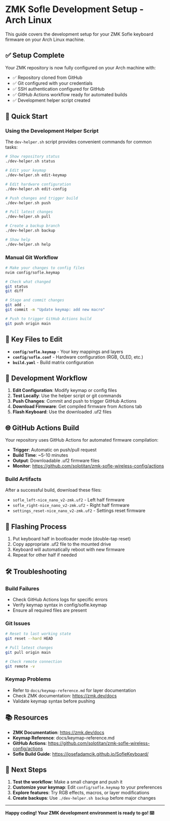 # ZMK Sofle Development Setup - Arch Linux

This guide covers the development setup for your ZMK Sofle keyboard firmware on your Arch Linux machine.

## ✅ Setup Complete

Your ZMK repository is now fully configured on your Arch machine with:

- ✅ Repository cloned from GitHub
- ✅ Git configured with your credentials
- ✅ SSH authentication configured for GitHub
- ✅ GitHub Actions workflow ready for automated builds
- ✅ Development helper script created

## 🚀 Quick Start

### Using the Development Helper Script

The `dev-helper.sh` script provides convenient commands for common tasks:

```bash
# Show repository status
./dev-helper.sh status

# Edit your keymap
./dev-helper.sh edit-keymap

# Edit hardware configuration
./dev-helper.sh edit-config

# Push changes and trigger build
./dev-helper.sh push

# Pull latest changes
./dev-helper.sh pull

# Create a backup branch
./dev-helper.sh backup

# Show help
./dev-helper.sh help
```

### Manual Git Workflow

```bash
# Make your changes to config files
nvim config/sofle.keymap

# Check what changed
git status
git diff

# Stage and commit changes
git add .
git commit -m "Update keymap: add new macro"

# Push to trigger GitHub Actions build
git push origin main
```

## 📁 Key Files to Edit

- **`config/sofle.keymap`** - Your key mappings and layers
- **`config/sofle.conf`** - Hardware configuration (RGB, OLED, etc.)
- **`build.yaml`** - Build matrix configuration

## 🔧 Development Workflow

1. **Edit Configuration**: Modify keymap or config files
2. **Test Locally**: Use the helper script or git commands
3. **Push Changes**: Commit and push to trigger GitHub Actions
4. **Download Firmware**: Get compiled firmware from Actions tab
5. **Flash Keyboard**: Use the downloaded .uf2 files

## 🌐 GitHub Actions Build

Your repository uses GitHub Actions for automated firmware compilation:

- **Trigger**: Automatic on push/pull request
- **Build Time**: ~5-10 minutes
- **Output**: Downloadable .uf2 firmware files
- **Monitor**: https://github.com/solotitan/zmk-sofle-wireless-config/actions

### Build Artifacts

After a successful build, download these files:
- `sofle_left-nice_nano_v2-zmk.uf2` - Left half firmware
- `sofle_right-nice_nano_v2-zmk.uf2` - Right half firmware
- `settings_reset-nice_nano_v2-zmk.uf2` - Settings reset firmware

## 🔄 Flashing Process

1. Put keyboard half in bootloader mode (double-tap reset)
2. Copy appropriate .uf2 file to the mounted drive
3. Keyboard will automatically reboot with new firmware
4. Repeat for other half if needed

## 🛠️ Troubleshooting

### Build Failures
- Check GitHub Actions logs for specific errors
- Verify keymap syntax in config/sofle.keymap
- Ensure all required files are present

### Git Issues
```bash
# Reset to last working state
git reset --hard HEAD

# Pull latest changes
git pull origin main

# Check remote connection
git remote -v
```

### Keymap Problems
- Refer to `docs/keymap-reference.md` for layer documentation
- Check ZMK documentation: https://zmk.dev/docs
- Validate keymap syntax before pushing

## 📚 Resources

- **ZMK Documentation**: https://zmk.dev/docs
- **Keymap Reference**: docs/keymap-reference.md
- **GitHub Actions**: https://github.com/solotitan/zmk-sofle-wireless-config/actions
- **Sofle Build Guide**: https://josefadamcik.github.io/SofleKeyboard/

## 🎯 Next Steps

1. **Test the workflow**: Make a small change and push it
2. **Customize your keymap**: Edit `config/sofle.keymap` to your preferences
3. **Explore features**: Try RGB effects, macros, or layer modifications
4. **Create backups**: Use `./dev-helper.sh backup` before major changes

---

**Happy coding! Your ZMK development environment is ready to go! ⌨️**
